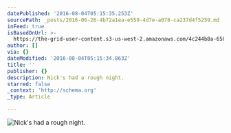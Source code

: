 ```yaml
---
datePublished: '2016-08-04T05:15:35.253Z'
sourcePath: _posts/2016-06-26-4b72a1ea-e559-4d7e-a078-ca237d4f5259.md
inFeed: true
isBasedOnUrl: >-
  https://the-grid-user-content.s3-us-west-2.amazonaws.com/4c244b8a-6589-4373-9341-b498863e48df.jpg
author: []
via: {}
dateModified: '2016-08-04T05:15:34.863Z'
title: ''
publisher: {}
description: Nick's had a rough night.
starred: false
_context: 'http://schema.org'
_type: Article

---
```

![Nick's had a rough night.](https://imgflo.herokuapp.com/graph/vahj1ThiexotieMo/57a412bb265fac8dcec62c3a8daac845/croprotate.jpg?cropheight=3024&cropwidth=4032&degrees=-180&input=https%3A%2F%2Fthe-grid-user-content.s3-us-west-2.amazonaws.com%2F4c244b8a-6589-4373-9341-b498863e48df.jpg&x=0&y=0)